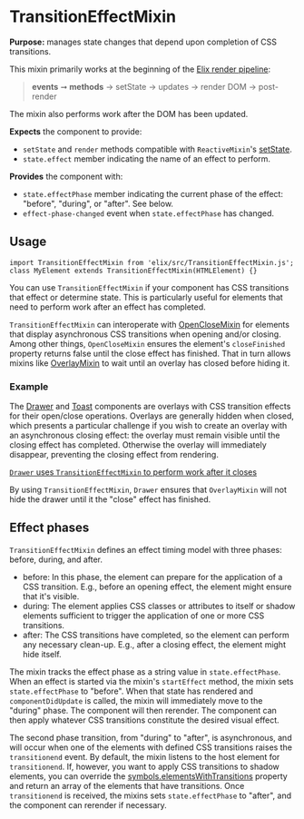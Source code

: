 # TransitionEffectMixin

**Purpose:** manages state changes that depend upon completion of CSS transitions.

This mixin primarily works at the beginning of the [Elix render pipeline](/documentation#elix-render-pipeline):

> **events** ➞ **methods** → setState → updates → render DOM → post-render

The mixin also performs work after the DOM has been updated.

**Expects** the component to provide:
* `setState` and `render` methods compatible with `ReactiveMixin`'s [setState](ReactiveMixin#setState).
* `state.effect` member indicating the name of an effect to perform.

**Provides** the component with:
* `state.effectPhase` member indicating the current phase of the effect: "before", "during", or "after". See below.
* `effect-phase-changed` event when `state.effectPhase` has changed.


## Usage

    import TransitionEffectMixin from 'elix/src/TransitionEffectMixin.js';
    class MyElement extends TransitionEffectMixin(HTMLElement) {}

You can use `TransitionEffectMixin` if your component has CSS transitions that effect or determine state. This is particularly useful for elements that need to perform work after an effect has completed.

`TransitionEffectMixin` can interoperate with [OpenCloseMixin](OpenCloseMixin) for elements that display asynchronous CSS transitions when opening and/or closing. Among other things, `OpenCloseMixin` ensures the element's `closeFinished` property returns false until the close effect has finished. That in turn allows mixins like [OverlayMixin](OverlayMixin) to wait until an overlay has closed before hiding it.


### Example

The [Drawer](Drawer) and [Toast](Toast) components are overlays with CSS transition effects for their open/close operations. Overlays are generally hidden when closed, which presents a particular challenge if you wish to create an overlay with an asynchronous closing effect: the overlay must remain visible until the closing effect has completed. Otherwise the overlay will immediately disappear, preventing the closing effect from rendering.

[`Drawer` uses `TransitionEffectMixin` to perform work after it closes](/demos/drawer.html)

By using `TransitionEffectMixin`, `Drawer` ensures that `OverlayMixin` will not hide the drawer until it the "close" effect has finished.


## Effect phases

`TransitionEffectMixin` defines an effect timing model with three phases: before, during, and after.

* before: In this phase, the element can prepare for the application of a CSS transition. E.g., before an opening effect, the element might ensure that it's visible.
* during: The element applies CSS classes or attributes to itself or shadow elements sufficient to trigger the application of one or more CSS transitions.
* after: The CSS transitions have completed, so the element can perform any necessary clean-up. E.g., after a closing effect, the element might hide itself.

The mixin tracks the effect phase as a string value in `state.effectPhase`. When an effect is started via the mixin's `startEffect` method, the mixin sets `state.effectPhase` to "before". When that state has rendered and `componentDidUpdate` is called, the mixin will immediately move to the "during" phase. The component will then rerender. The component can then apply whatever CSS transitions constitute the desired visual effect.

The second phase transition, from "during" to "after", is asynchronous, and will occur when one of the elements with defined CSS transitions raises the `transitionend` event. By default, the mixin listens to the host element for `transitionend`. If, however, you want to apply CSS transitions to shadow elements, you can override the [symbols.elementsWithTransitions](#symbols.elementsWithTransitions) property and return an array of the elements that have transitions. Once `transitionend` is received, the mixins sets `state.effectPhase` to "after", and the component can rerender if necessary.
